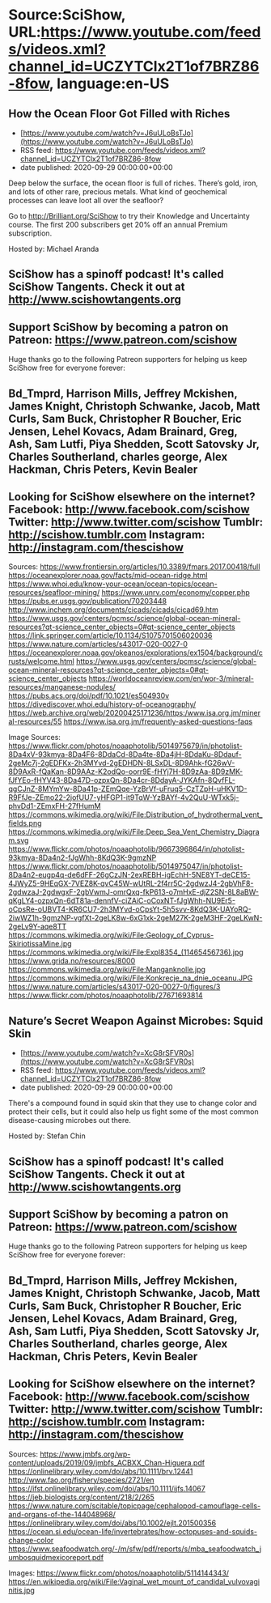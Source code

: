 # Source:SciShow, URL:https://www.youtube.com/feeds/videos.xml?channel_id=UCZYTClx2T1of7BRZ86-8fow, language:en-US

## How the Ocean Floor Got Filled with Riches
 - [https://www.youtube.com/watch?v=J6uULoBsTJo](https://www.youtube.com/watch?v=J6uULoBsTJo)
 - RSS feed: https://www.youtube.com/feeds/videos.xml?channel_id=UCZYTClx2T1of7BRZ86-8fow
 - date published: 2020-09-29 00:00:00+00:00

Deep below the surface, the ocean floor is full of riches. There’s gold, iron, and lots of other rare, precious metals. What kind of geochemical processes can leave loot all over the seafloor?

Go to http://Brilliant.org/SciShow to try their Knowledge and Uncertainty course. The first 200 subscribers get 20% off an annual Premium subscription.

Hosted by: Michael Aranda

SciShow has a spinoff podcast! It's called SciShow Tangents. Check it out at http://www.scishowtangents.org
----------
Support SciShow by becoming a patron on Patreon: https://www.patreon.com/scishow
----------
Huge thanks go to the following Patreon supporters for helping us keep SciShow free for everyone forever:

Bd_Tmprd, Harrison Mills, Jeffrey Mckishen, James Knight, Christoph Schwanke, Jacob, Matt Curls, Sam Buck, Christopher R Boucher, Eric Jensen, Lehel Kovacs, Adam Brainard, Greg, Ash, Sam Lutfi, Piya Shedden, Scott Satovsky Jr, Charles Southerland, charles george, Alex Hackman, Chris Peters, Kevin Bealer
----------
Looking for SciShow elsewhere on the internet?
Facebook: http://www.facebook.com/scishow
Twitter: http://www.twitter.com/scishow
Tumblr: http://scishow.tumblr.com
Instagram: http://instagram.com/thescishow
----------
Sources:
https://www.frontiersin.org/articles/10.3389/fmars.2017.00418/full
https://oceanexplorer.noaa.gov/facts/mid-ocean-ridge.html
https://www.whoi.edu/know-your-ocean/ocean-topics/ocean-resources/seafloor-mining/
https://www.unrv.com/economy/copper.php
https://pubs.er.usgs.gov/publication/70203448
http://www.inchem.org/documents/cicads/cicads/cicad69.htm
https://www.usgs.gov/centers/pcmsc/science/global-ocean-mineral-resources?qt-science_center_objects=0#qt-science_center_objects
https://link.springer.com/article/10.1134/S1075701506020036
https://www.nature.com/articles/s43017-020-0027-0
https://oceanexplorer.noaa.gov/okeanos/explorations/ex1504/background/crusts/welcome.html
https://www.usgs.gov/centers/pcmsc/science/global-ocean-mineral-resources?qt-science_center_objects=0#qt-science_center_objects
https://worldoceanreview.com/en/wor-3/mineral-resources/manganese-nodules/
https://pubs.acs.org/doi/pdf/10.1021/es504930v
https://divediscover.whoi.edu/history-of-oceanography/
https://web.archive.org/web/20200425171236/https:/www.isa.org.jm/mineral-resources/55
https://www.isa.org.jm/frequently-asked-questions-faqs 

Image Sources:
https://www.flickr.com/photos/noaaphotolib/5014975679/in/photolist-8Da4xV-93kmya-8Da4F6-8DdaCd-8Da4te-8Da4jH-8DdaKu-8Ddauf-2geMc7j-2gEDFKx-2h3MYvd-2gEDHDN-8LSxDL-8D9Ahk-fG26wV-8D9AxR-fQaKan-8D9AAz-K2odQo-oorr9E-fHYj7H-8D9zAa-8D9zMK-fJfYEo-fHYV43-8Da47D-ozpxQn-8Da4cr-8DdayA-JYKAfn-8QvfFL-qgCJnZ-8MYmYw-8Da41p-ZEmQqe-YzBrVf-uFruq5-CzTZpH-uHKV1D-R9FfJe-ZEmo22-2jofUU7-yHFGP1-it9TqW-YzBAYf-4v2QuU-WTxk5j-phvDd1-ZEmxFH-27fHumM
https://commons.wikimedia.org/wiki/File:Distribution_of_hydrothermal_vent_fields.png
https://commons.wikimedia.org/wiki/File:Deep_Sea_Vent_Chemistry_Diagram.svg
https://www.flickr.com/photos/noaaphotolib/9667396864/in/photolist-93kmya-8Da4n2-fJgWhh-8KdQ3K-9gmzNP
https://www.flickr.com/photos/noaaphotolib/5014975047/in/photolist-8Da4n2-eugp4q-de6dFF-26gCzJN-2exREBH-igEchH-5NE8YT-deCE15-4JWyZ5-9HEqGX-7VEZ8K-qvC45W-wUtRL-2f4rr5C-2gdwzJ4-2gbVhF8-2gdwzaJ-2gdwgxF-2gbVwmJ-omrQxq-fkP613-o7mHxE-djZ2SN-8L8aBW-qKgLY4-ozpxQn-6dT81a-dennfV-ciZAiC-oCoxNT-fJgWhh-NU9Er5-oCpsRe-oUBVT4-KR6CU7-2h3MYvd-oCpsYt-5h5svv-8KdQ3K-UAYoRQ-2iwWZ1h-9gmzNP-vgfXt-2geLK8w-6xG1xk-2geM27K-2geM3HF-2geLKwN-2geLv9Y-aqe8TT
https://commons.wikimedia.org/wiki/File:Geology_of_Cyprus-SkiriotissaMine.jpg
https://commons.wikimedia.org/wiki/File:Expl8354_(11465456736).jpg
https://www.grida.no/resources/8000
https://commons.wikimedia.org/wiki/File:Manganknolle.jpg
https://commons.wikimedia.org/wiki/File:Konkrecje_na_dnie_oceanu.JPG
https://www.nature.com/articles/s43017-020-0027-0/figures/3
https://www.flickr.com/photos/noaaphotolib/27671693814

## Nature’s Secret Weapon Against Microbes: Squid Skin
 - [https://www.youtube.com/watch?v=XcG8rSFVR0s](https://www.youtube.com/watch?v=XcG8rSFVR0s)
 - RSS feed: https://www.youtube.com/feeds/videos.xml?channel_id=UCZYTClx2T1of7BRZ86-8fow
 - date published: 2020-09-29 00:00:00+00:00

There's a compound found in squid skin that they use to change color and protect their cells, but it could also help us fight some of the most common disease-causing microbes out there.

Hosted by: Stefan Chin

SciShow has a spinoff podcast! It's called SciShow Tangents. Check it out at http://www.scishowtangents.org
----------
Support SciShow by becoming a patron on Patreon: https://www.patreon.com/scishow
----------
Huge thanks go to the following Patreon supporters for helping us keep SciShow free for everyone forever:

Bd_Tmprd, Harrison Mills, Jeffrey Mckishen, James Knight, Christoph Schwanke, Jacob, Matt Curls, Sam Buck, Christopher R Boucher, Eric Jensen, Lehel Kovacs, Adam Brainard, Greg, Ash, Sam Lutfi, Piya Shedden, Scott Satovsky Jr, Charles Southerland, charles george, Alex Hackman, Chris Peters, Kevin Bealer
----------
Looking for SciShow elsewhere on the internet?
Facebook: http://www.facebook.com/scishow
Twitter: http://www.twitter.com/scishow
Tumblr: http://scishow.tumblr.com
Instagram: http://instagram.com/thescishow
----------
Sources:
https://www.jmbfs.org/wp-content/uploads/2019/09/jmbfs_ACBXX_Chan-Higuera.pdf
https://onlinelibrary.wiley.com/doi/abs/10.1111/brv.12441
http://www.fao.org/fishery/species/2721/en
https://ifst.onlinelibrary.wiley.com/doi/abs/10.1111/ijfs.14067
https://jeb.biologists.org/content/218/2/265
https://www.nature.com/scitable/topicpage/cephalopod-camouflage-cells-and-organs-of-the-144048968/
https://onlinelibrary.wiley.com/doi/abs/10.1002/ejlt.201500356
https://ocean.si.edu/ocean-life/invertebrates/how-octopuses-and-squids-change-color
https://www.seafoodwatch.org/-/m/sfw/pdf/reports/s/mba_seafoodwatch_jumbosquidmexicoreport.pdf

Images:
https://www.flickr.com/photos/noaaphotolib/5114144343/
https://en.wikipedia.org/wiki/File:Vaginal_wet_mount_of_candidal_vulvovaginitis.jpg

